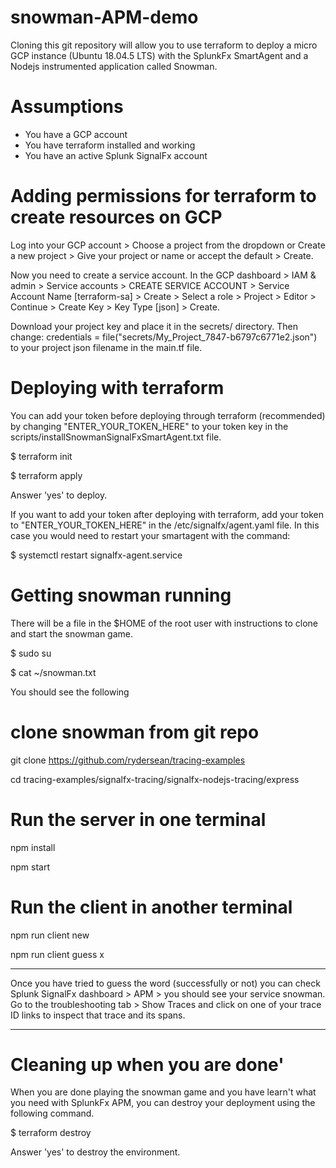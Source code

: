 # snowman-APM-demo

Cloning this git repository will allow you to use terraform to deploy a micro GCP instance (Ubuntu 18.04.5 LTS) with the SplunkFx SmartAgent and a Nodejs instrumented application called Snowman. 

# Assumptions

* You have a GCP account
* You have terraform installed and working
* You have an active Splunk SignalFx account

# Adding permissions for terraform to create resources on GCP

Log into your GCP account > Choose a project from the dropdown or Create a new project > Give your project or name or accept the default > Create.

Now you need to create a service account. In the GCP dashboard > IAM & admin > Service accounts > CREATE SERVICE ACCOUNT > Service Account Name [terraform-sa] > Create > Select a role > Project > Editor > Continue > Create Key > Key Type [json] > Create.

Download your project key and place it in the secrets/ directory. Then change: credentials = file("secrets/My_Project_7847-b6797c6771e2.json") to your project json filename in the main.tf file.

# Deploying with terraform

You can add your token before deploying through terraform (recommended) by changing "ENTER_YOUR_TOKEN_HERE" to your token key in the scripts/installSnowmanSignalFxSmartAgent.txt file.

$ terraform init

$ terraform apply

Answer 'yes' to deploy.

If you want to add your token after deploying with terraform, add your token to "ENTER_YOUR_TOKEN_HERE" in the /etc/signalfx/agent.yaml file. In this case you would need to restart your smartagent with the command:

$ systemctl restart signalfx-agent.service

# Getting snowman running

There will be a file in the $HOME of the root user with instructions to clone and start the snowman game.

 $ sudo su
 
 $ cat ~/snowman.txt

You should see the following
# clone snowman from git repo

git clone https://github.com/rydersean/tracing-examples

cd tracing-examples/signalfx-tracing/signalfx-nodejs-tracing/express

# Run the server in one terminal

npm install

npm start

# Run the client in another terminal

npm run client new

npm run client guess x

---

Once you have tried to guess the word (successfully or not) you can check Splunk SignalFx dashboard > APM > you should see your service snowman. Go to the troubleshooting tab > Show Traces and click on one of your trace ID links to inspect that trace and its spans.

---

# Cleaning up when you are done'

When you are done playing the snowman game and you have learn't what you need with SplunkFx APM, you can destroy your deployment using the following command.

$ terraform destroy

Answer 'yes' to destroy the environment.
